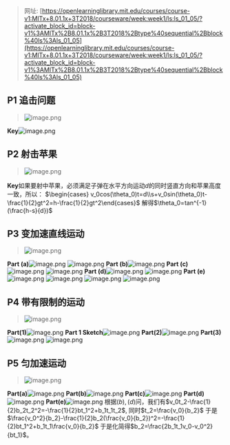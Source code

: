 > 网址: [https://openlearninglibrary.mit.edu/courses/course-v1:MITx+8.01.1x+3T2018/courseware/week:week1/ls:ls_01_05/?activate_block_id=block-v1%3AMITx%2B8.01.1x%2B3T2018%2Btype%40sequential%2Bblock%40ls%3Als_01_05](https://openlearninglibrary.mit.edu/courses/course-v1:MITx+8.01.1x+3T2018/courseware/week:week1/ls:ls_01_05/?activate_block_id=block-v1%3AMITx%2B8.01.1x%2B3T2018%2Btype%40sequential%2Bblock%40ls%3Als_01_05)


## P1 追击问题
> ![image.png](Worked_Examples.assets/20230302_2324282188.png)

**Key**![image.png](Worked_Examples.assets/20230302_2324285145.png)


## P2 射击苹果
> ![image.png](Worked_Examples.assets/20230302_2324281284.png)

**Key**如果要射中苹果，必须满足子弹在水平方向运动$d$的同时竖直方向和苹果高度一致，所以：
$\begin{cases}   v_0cos(\theta_0)t=d\\s+v_0sin(\theta_0)t-\frac{1}{2}gt^2=h-\frac{1}{2}gt^2\end{cases}$
解得$\theta_0=tan^{-1}(\frac{h-s}{d})$


## P3 变加速直线运动
> ![image.png](Worked_Examples.assets/20230302_2324288380.png)

**Part (a)**![image.png](Worked_Examples.assets/20230302_2324282584.png)
![image.png](Worked_Examples.assets/20230302_2324291427.png)
**Part (b)**![image.png](Worked_Examples.assets/20230302_2324294480.png)
**Part (c)**![image.png](Worked_Examples.assets/20230302_2324298221.png)
![image.png](Worked_Examples.assets/20230302_2324291154.png)
**Part (d)**![image.png](Worked_Examples.assets/20230302_2324293585.png)
![image.png](Worked_Examples.assets/20230302_2324306499.png)
**Part (e)**![image.png](Worked_Examples.assets/20230302_2324302248.png)
![image.png](Worked_Examples.assets/20230302_2324302262.png)
![image.png](Worked_Examples.assets/20230302_2324308515.png)
![image.png](Worked_Examples.assets/20230302_2324306535.png)

## P4 带有限制的运动
> ![image.png](Worked_Examples.assets/20230302_2324314344.png)

**Part(1)**![image.png](Worked_Examples.assets/20230302_2324317536.png)
**Part 1 Sketch**![image.png](Worked_Examples.assets/20230302_2324314307.png)
**Part(2)**![image.png](Worked_Examples.assets/20230302_2324314986.png)
**Part(3)**![image.png](Worked_Examples.assets/20230302_2324319718.png)
![image.png](Worked_Examples.assets/20230302_2324317406.png)

## P5 匀加速运动
> ![image.png](Worked_Examples.assets/20230302_2324327149.png)

**Part(a)**![image.png](Worked_Examples.assets/20230302_2324324510.png)
**Part(b)**![image.png](Worked_Examples.assets/20230302_2324328789.png)
**Part(c)**![image.png](Worked_Examples.assets/20230302_2324328181.png)
**Part(d)**![image.png](Worked_Examples.assets/20230302_2324329692.png)
**Part(e)**![image.png](Worked_Examples.assets/20230302_2324336578.png)
根据$(b),(d)$问，我们有$v_0t_2-\frac{1}{2}b_2t_2^2=-\frac{1}{2}bt_1^2+b_1t_1t_2$, 同时$t_2=\frac{v_0}{b_2}$
于是$\frac{v_0^2}{b_2}-\frac{1}{2}b_2(\frac{v_0}{b_2})^2=-\frac{1}{2}bt_1^2+b_1t_1\frac{v_0}{b_2}$
于是化简得$b_2=\frac{2b_1t_1v_0-v_0^2}{bt_1}$。
